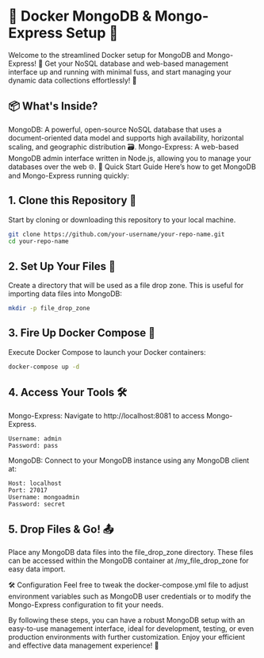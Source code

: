 # 🐳 Docker MongoDB & Mongo-Express Setup 🚀
Welcome to the streamlined Docker setup for MongoDB and Mongo-Express! 🎉 Get your NoSQL database and web-based management interface up and running with minimal fuss, and start managing your dynamic data collections effortlessly! 🌟

## 📦 What's Inside?
MongoDB: A powerful, open-source NoSQL database that uses a document-oriented data model and supports high availability, horizontal scaling, and geographic distribution 🗃️.
Mongo-Express: A web-based MongoDB admin interface written in Node.js, allowing you to manage your databases over the web 🌐.
🏁 Quick Start Guide
Here’s how to get MongoDB and Mongo-Express running quickly:

## 1. Clone this Repository 📂
Start by cloning or downloading this repository to your local machine.

```bash
git clone https://github.com/your-username/your-repo-name.git
cd your-repo-name
```

## 2. Set Up Your Files 📁
Create a directory that will be used as a file drop zone. This is useful for importing data files into MongoDB:

```bash
mkdir -p file_drop_zone
```

## 3. Fire Up Docker Compose 🚀
Execute Docker Compose to launch your Docker containers:

```bash
docker-compose up -d
```

## 4. Access Your Tools 🛠️
Mongo-Express: Navigate to http://localhost:8081 to access Mongo-Express.

```
Username: admin
Password: pass
```

MongoDB: Connect to your MongoDB instance using any MongoDB client at:

```
Host: localhost
Port: 27017
Username: mongoadmin
Password: secret
```

## 5. Drop Files & Go! 📤
Place any MongoDB data files into the file_drop_zone directory. These files can be accessed within the MongoDB container at /my_file_drop_zone for easy data import.

🛠 Configuration
Feel free to tweak the docker-compose.yml file to adjust environment variables such as MongoDB user credentials or to modify the Mongo-Express configuration to fit your needs.

By following these steps, you can have a robust MongoDB setup with an easy-to-use management interface, ideal for development, testing, or even production environments with further customization. Enjoy your efficient and effective data management experience! 🚀
